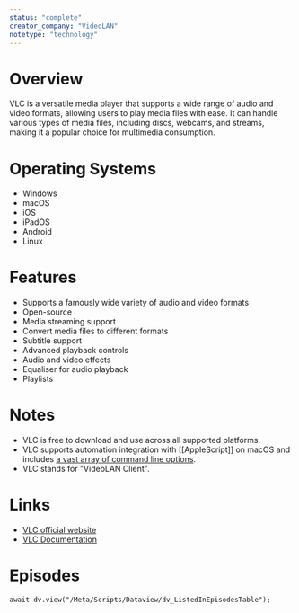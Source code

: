 ```yaml
---
status: "complete"
creator_company: "VideoLAN"
notetype: "technology"
---
```

# Overview
VLC is a versatile media player that supports a wide range of audio and video formats, allowing users to play media files with ease. It can handle various types of media files, including discs, webcams, and streams, making it a popular choice for multimedia consumption.

# Operating Systems
- Windows
- macOS
- iOS
- iPadOS
- Android
- Linux

# Features
- Supports a famously wide variety of audio and video formats
- Open-source
- Media streaming support
- Convert media files to different formats
- Subtitle support
- Advanced playback controls
- Audio and video effects
- Equaliser for audio playback
- Playlists

# Notes
- VLC is free to download and use across all supported platforms.
- VLC supports automation integration with [[AppleScript]] on macOS and includes [a vast array of command line options](https://wiki.videolan.org/VLC_command-line_help/).
- VLC stands for "VideoLAN Client".

# Links
- [VLC official website](https://www.videolan.org)
- [VLC Documentation](https://www.videolan.org/doc/index.html)

# Episodes
```dataviewjs
await dv.view("/Meta/Scripts/Dataview/dv_ListedInEpisodesTable");
```
